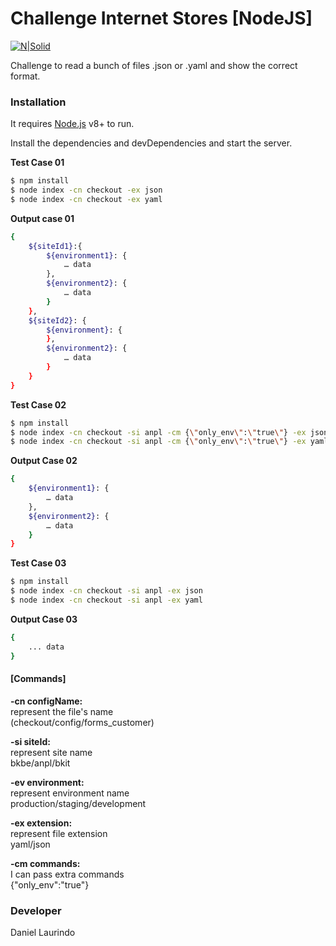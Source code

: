 # Challenge Internet Stores [NodeJS]

[![N|Solid](https://travis-ci.org/laurindo/internetstore-challenge.svg?branch=master)](https://travis-ci.org/laurindo/internetstore-challenge.svg?branch=master)

Challenge to read a bunch of files .json or .yaml and show the correct format.

### Installation

It requires [Node.js](https://nodejs.org/) v8+ to run.

Install the dependencies and devDependencies and start the server.

**Test Case 01**
```sh
$ npm install
$ node index -cn checkout -ex json
$ node index -cn checkout -ex yaml
```

**Output case 01**
```sh  
{  
    ${siteId1}:{  
        ${environment1}: {
            … data
        },
        ${environment2}: {
            … data
        }
    },
    ${siteId2}: {
        ${environment}: {
        },
        ${environment2}: {
            … data
        }
    }
}
```

**Test Case 02**
```sh
$ npm install
$ node index -cn checkout -si anpl -cm {\"only_env\":\"true\"} -ex json
$ node index -cn checkout -si anpl -cm {\"only_env\":\"true\"} -ex yaml
```

**Output Case 02**
```sh
{  
    ${environment1}: {
        … data
    },
    ${environment2}: {
        … data
    }
}
```

**Test Case 03**
```sh
$ npm install
$ node index -cn checkout -si anpl -ex json
$ node index -cn checkout -si anpl -ex yaml
```

**Output Case 03**
```sh
{  
    ... data
}
```

#### [Commands]
**-cn configName:**  
represent the file's name  
(checkout/config/forms_customer)

**-si siteId:**  
represent site name              
bkbe/anpl/bkit

**-ev environment:**  
represent environment name  
production/staging/development

**-ex extension:**  
represent file extension  
yaml/json

**-cm commands:**  
I can pass extra commands  
{\"only_env\":\"true\"}

### Developer  

Daniel Laurindo
